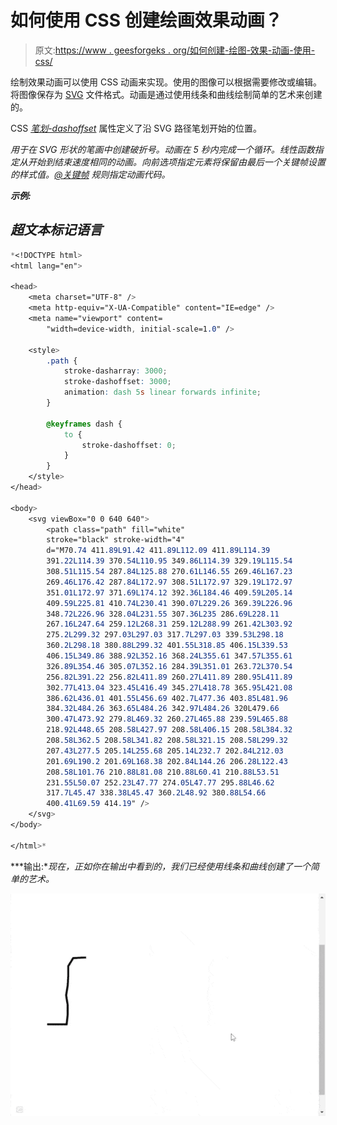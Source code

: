 # 如何使用 CSS 创建绘画效果动画？

> 原文:[https://www . geesforgeks . org/如何创建-绘图-效果-动画-使用-css/](https://www.geeksforgeeks.org/how-to-create-drawing-effect-animation-using-css/)

绘制效果动画可以使用 CSS 动画来实现。使用的图像可以根据需要修改或编辑。将图像保存为 [SVG](https://www.geeksforgeeks.org/html-svg-basics/) 文件格式。动画是通过使用线条和曲线绘制简单的艺术来创建的。

CSS [*笔划-dashoffset*](https://www.geeksforgeeks.org/css-stroke-dashoffset-property/) 属性定义了沿 SVG 路径笔划开始的位置。

[](https://www.geeksforgeeks.org/svg-stroke-dasharray-attribute/)*用于在 SVG 形状的笔画中创建破折号。动画在 5 秒内完成一个循环。线性函数指定从开始到结束速度相同的动画。*向前*选项指定元素将保留由最后一个关键帧设置的样式值。[*@关键帧*](https://www.geeksforgeeks.org/css-animation-and-keyframes-property/) 规则指定动画代码。*

***示例:***

## *超文本标记语言*

```css
*<!DOCTYPE html>
<html lang="en">

<head>
    <meta charset="UTF-8" />
    <meta http-equiv="X-UA-Compatible" content="IE=edge" />
    <meta name="viewport" content=
        "width=device-width, initial-scale=1.0" />

    <style>
        .path {
            stroke-dasharray: 3000;
            stroke-dashoffset: 3000;
            animation: dash 5s linear forwards infinite;
        }

        @keyframes dash {
            to {
                stroke-dashoffset: 0;
            }
        }
    </style>
</head>

<body>
    <svg viewBox="0 0 640 640">
        <path class="path" fill="white" 
        stroke="black" stroke-width="4" 
        d="M70.74 411.89L91.42 411.89L112.09 411.89L114.39 
        391.22L114.39 370.54L110.95 349.86L114.39 329.19L115.54 
        308.51L115.54 287.84L125.88 270.61L146.55 269.46L167.23 
        269.46L176.42 287.84L172.97 308.51L172.97 329.19L172.97 
        351.01L172.97 371.69L174.12 392.36L184.46 409.59L205.14
        409.59L225.81 410.74L230.41 390.07L229.26 369.39L226.96 
        348.72L226.96 328.04L231.55 307.36L235 286.69L228.11 
        267.16L247.64 259.12L268.31 259.12L288.99 261.42L303.92 
        275.2L299.32 297.03L297.03 317.7L297.03 339.53L298.18 
        360.2L298.18 380.88L299.32 401.55L318.85 406.15L339.53 
        406.15L349.86 388.92L352.16 368.24L355.61 347.57L355.61 
        326.89L354.46 305.07L352.16 284.39L351.01 263.72L370.54 
        256.82L391.22 256.82L411.89 260.27L411.89 280.95L411.89 
        302.77L413.04 323.45L416.49 345.27L418.78 365.95L421.08 
        386.62L436.01 401.55L456.69 402.7L477.36 403.85L481.96 
        384.32L484.26 363.65L484.26 342.97L484.26 320L479.66 
        300.47L473.92 279.8L469.32 260.27L465.88 239.59L465.88 
        218.92L448.65 208.58L427.97 208.58L406.15 208.58L384.32 
        208.58L362.5 208.58L341.82 208.58L321.15 208.58L299.32 
        207.43L277.5 205.14L255.68 205.14L232.7 202.84L212.03 
        201.69L190.2 201.69L168.38 202.84L144.26 206.28L122.43 
        208.58L101.76 210.88L81.08 210.88L60.41 210.88L53.51 
        231.55L50.07 252.23L47.77 274.05L47.77 295.88L46.62 
        317.7L45.47 338.38L45.47 360.2L48.92 380.88L54.66 
        400.41L69.59 414.19" />
    </svg>
</body>

</html>*
```

***输出:**现在，正如你在输出中看到的，我们已经使用线条和曲线创建了一个简单的艺术。*

*![](img/75f449e806d34c427ff9f74b55a75d78.png)*